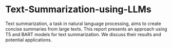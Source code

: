 # Text-Summarization-using-LLMs
Text summarization, a task in natural language processing, aims to create concise summaries from large texts. This report presents an approach using T5 and BART models for text summarization. We discuss their results and potential applications.
